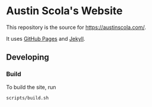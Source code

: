 # Austin Scola's Website

This repository is the source for https://austinscola.com/.

It uses [GitHub Pages][1] and [Jekyll][2].

[1]: https://pages.github.com/
[2]: https://jekyllrb.com/

## Developing

### Build

To build the site, run

```bash
scripts/build.sh
```
